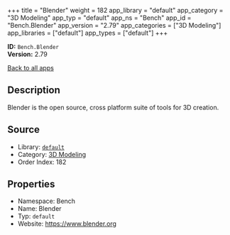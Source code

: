 ﻿+++
title = "Blender"
weight = 182
app_library = "default"
app_category = "3D Modeling"
app_typ = "default"
app_ns = "Bench"
app_id = "Bench.Blender"
app_version = "2.79"
app_categories = ["3D Modeling"]
app_libraries = ["default"]
app_types = ["default"]
+++

**ID:** `Bench.Blender`  
**Version:** 2.79  
<!--more-->

[Back to all apps](/apps/)

## Description
Blender is the open source, cross platform suite of tools for 3D creation.

## Source

* Library: [`default`](/app_libraries/default)
* Category: [3D Modeling](/app_categories/3d-modeling)
* Order Index: 182

## Properties

* Namespace: Bench
* Name: Blender
* Typ: `default`
* Website: <https://www.blender.org>

